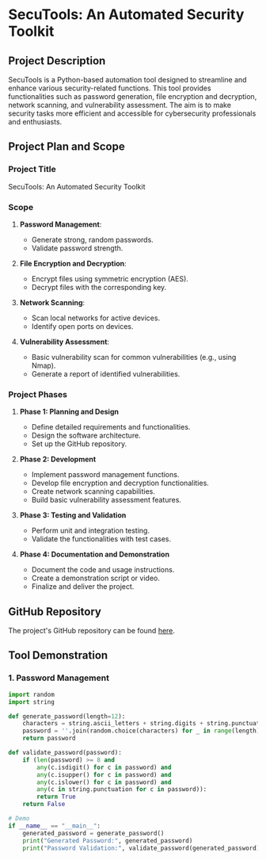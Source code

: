 # SecuTools: An Automated Security Toolkit

## Project Description
SecuTools is a Python-based automation tool designed to streamline and enhance various security-related functions. This tool provides functionalities such as password generation, file encryption and decryption, network scanning, and vulnerability assessment. The aim is to make security tasks more efficient and accessible for cybersecurity professionals and enthusiasts.

## Project Plan and Scope

### Project Title
SecuTools: An Automated Security Toolkit

### Scope

1. **Password Management**:
   - Generate strong, random passwords.
   - Validate password strength.

2. **File Encryption and Decryption**:
   - Encrypt files using symmetric encryption (AES).
   - Decrypt files with the corresponding key.

3. **Network Scanning**:
   - Scan local networks for active devices.
   - Identify open ports on devices.

4. **Vulnerability Assessment**:
   - Basic vulnerability scan for common vulnerabilities (e.g., using Nmap).
   - Generate a report of identified vulnerabilities.

### Project Phases

1. **Phase 1: Planning and Design**
   - Define detailed requirements and functionalities.
   - Design the software architecture.
   - Set up the GitHub repository.

2. **Phase 2: Development**
   - Implement password management functions.
   - Develop file encryption and decryption functionalities.
   - Create network scanning capabilities.
   - Build basic vulnerability assessment features.

3. **Phase 3: Testing and Validation**
   - Perform unit and integration testing.
   - Validate the functionalities with test cases.

4. **Phase 4: Documentation and Demonstration**
   - Document the code and usage instructions.
   - Create a demonstration script or video.
   - Finalize and deliver the project.

## GitHub Repository

The project's GitHub repository can be found [here](https://github.com/Zyber369/SecuTools).

## Tool Demonstration

### 1. Password Management

```python
import random
import string

def generate_password(length=12):
    characters = string.ascii_letters + string.digits + string.punctuation
    password = ''.join(random.choice(characters) for _ in range(length))
    return password

def validate_password(password):
    if (len(password) >= 8 and
        any(c.isdigit() for c in password) and
        any(c.isupper() for c in password) and
        any(c.islower() for c in password) and
        any(c in string.punctuation for c in password)):
        return True
    return False

# Demo
if __name__ == "__main__":
    generated_password = generate_password()
    print("Generated Password:", generated_password)
    print("Password Validation:", validate_password(generated_password))
